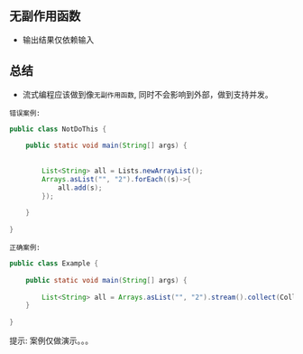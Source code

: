 ## 无副作用函数
- 输出结果仅依赖输入

## 总结
- 流式编程应该做到像`无副作用函数`, 同时不会影响到外部，做到支持并发。

`错误案例:`
```java
public class NotDoThis {
    
    public static void main(String[] args) {
    
    
        List<String> all = Lists.newArrayList();
        Arrays.asList("", "2").forEach((s)->{
            all.add(s);
        });
        
    }
    
}
```
`正确案例:`
```java
public class Example {
    
    public static void main(String[] args) {
    
        List<String> all = Arrays.asList("", "2").stream().collect(Collectors.toList());
    }
    
}
```

提示: 案例仅做演示。。。